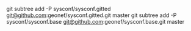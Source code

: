 git subtree add -P sysconf/sysconf.gitted git@github.com:geonef/sysconf.gitted.git master
git subtree add -P sysconf/sysconf.base git@github.com:geonef/sysconf.base.git master
